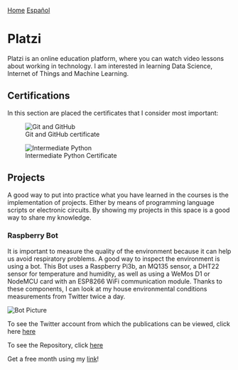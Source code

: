 [Home](index.md)
[Español](platziesp.md)
# Platzi

Platzi is an online education platform, where you can watch video lessons about working in technology. I am interested in learning Data Science, Internet of Things and Machine Learning.

## Certifications

In this section are placed the certificates that I consider most important: 

<figure>
  <img
  src="https://imgur.com/8QPRgM8.jpg"
  alt="Git and GitHub">
  <figcaption>Git and GitHub certificate</figcaption>
</figure>

<figure>
  <img
  src="https://imgur.com/XdiK3td.jpg"
  alt="Intermediate Python">
  <figcaption>Intermediate Python Certificate</figcaption>
</figure>

## Projects

A good way to put into practice what you have learned in the courses is the implementation of projects. Either by means of programming language scripts or electronic circuits. By showing my projects in this space is a good way to share my knowledge. 

### Raspberry Bot

It is important to measure the quality of the environment because it can help us avoid respiratory problems. A good way to inspect the environment is using a bot. This Bot uses a Raspberry Pi3b, an MQ135 sensor, a DHT22 sensor for temperature and humidity, as well as using a WeMos D1 or NodeMCU card with an ESP8266 WiFi communication module. Thanks to these components, I can look at my house environmental conditions measurements from Twitter twice a day. 

![Bot Picture](https://imgur.com/dqhuIhx.jpg)

To see the Twitter account from which the publications can be viewed, click here [here](https://twitter.com/Jaeger06_Bot)

To see the Repository, click [here](https://github.com/DavidSA06/Raspberry) 

Get a free month using my [link](https://platzi.com/r/davidsilvaa/)!